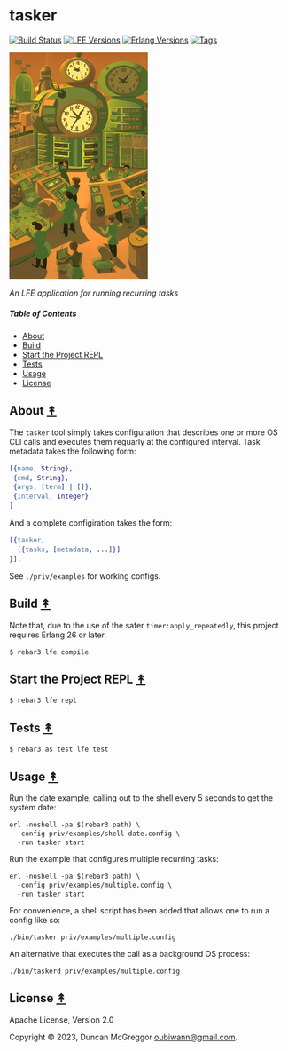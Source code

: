 # tasker

[![Build Status][gh-actions-badge]][gh-actions]
[![LFE Versions][lfe badge]][lfe]
[![Erlang Versions][erlang badge]][version]
[![Tags][github tags badge]][github tags]

[![Project Logo][logo]][logo-large]

*An LFE application for running recurring tasks*

##### Table of Contents

* [About](#about-)
* [Build](#build-)
* [Start the Project REPL](#start-the-repl-)
* [Tests](#tests-)
* [Usage](#usage-)
* [License](#license-)

## About [&#x219F;](#table-of-contents)

The `tasker` tool simply takes configuration that describes one or more OS CLI calls and executes them reguarly at the configured interval. Task metadata takes the following form:

``` erlang
[{name, String},
 {cmd, String},
 {args, [term] | []},
 {interval, Integer}
]
```

And a complete configiration takes the form:

``` erlang
[{tasker,
  [{tasks, [metadata, ...]}]
}].
```

See `./priv/examples` for working configs.

## Build [&#x219F;](#table-of-contents)

Note that, due to the use of the safer `timer:apply_repeatedly`, this project requires Erlang 26 or later.

```shell
$ rebar3 lfe compile
```

## Start the Project REPL [&#x219F;](#table-of-contents)

```shell
$ rebar3 lfe repl
```

## Tests [&#x219F;](#table-of-contents)

```shell
$ rebar3 as test lfe test
```

## Usage [&#x219F;](#table-of-contents)

Run the date example, calling out to the shell every 5 seconds to get the system date:

``` shell
erl -noshell -pa $(rebar3 path) \
  -config priv/examples/shell-date.config \
  -run tasker start
```

Run the example that configures multiple recurring tasks:

``` shell
erl -noshell -pa $(rebar3 path) \
  -config priv/examples/multiple.config \
  -run tasker start
```

For convenience, a shell script has been added that allows one to run a config like so:

``` shell
./bin/tasker priv/examples/multiple.config
```

An alternative that executes the call as a background OS process:

``` shell
./bin/taskerd priv/examples/multiple.config
```

## License [&#x219F;](#table-of-contents)

Apache License, Version 2.0

Copyright © 2023, Duncan McGreggor <oubiwann@gmail.com>.

[//]: ---Named-Links---

[logo]: priv/images/logo.png
[logo-large]: priv/images/logo-large.png
[github]: https://github.com/lfeutre/tasker
[gitlab]: https://gitlab.com/lfeutre/tasker
[gh-actions-badge]: https://github.com/lfeutre/tasker/workflows/ci%2Fcd/badge.svg
[gh-actions]: https://github.com/lfeutre/tasker/actions?query=workflow%3Acicd
[lfe]: https://github.com/lfe/lfe
[lfe badge]: https://img.shields.io/badge/lfe-2.1-blue.svg
[erlang badge]: https://img.shields.io/badge/erlang-26+-blue.svg
[version]: https://github.com/lfeutre/tasker/blob/master/.github/workflows/cicd.yml
[github tags]: https://github.com/lfeutre/tasker/tags
[github tags badge]: https://img.shields.io/github/tag/lfeutre/tasker.svg
[github downloads]: https://img.shields.io/github/downloads/lfeutre/tasker/total.svg
